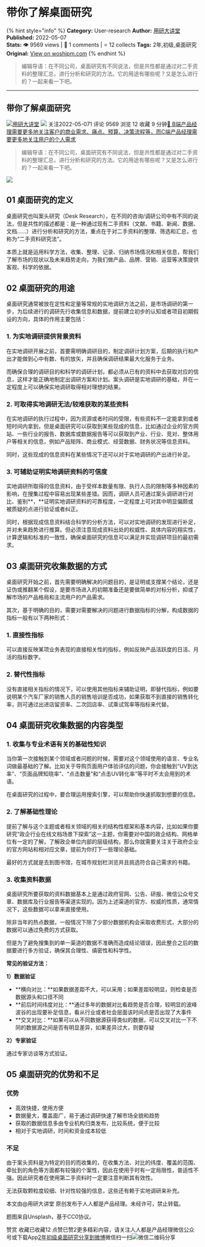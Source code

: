 # 带你了解桌面研究
{% hint style="info" %}
**Category:** User-research
**Author:** [用研大讲堂](https://www.woshipm.com/u/687526)
**Published:** 2022-05-07  
**Stats:** 👁️ 9569 views | 💬 1 comments | ⭐ 12 collects
**Tags:** 2年,初级,桌面研究
**Original:** [View on woshipm.com](https://www.woshipm.com/user-research/5427191.html)
{% endhint %}
> 编辑导语：在不同公司，桌面研究有不同说法，但是共性都是通过对二手资料的整理汇总，进行分析和研究的方法。它的用途有哪些呢？又是怎么进行的？一起来看一下吧。

---

## 带你了解桌面研究

[![](https://image.woshipm.com/wp-files/2022/03/dV0N5MFJyR0sQAadGLjB.png!/both/72x72)](https://www.woshipm.com/u/687526)[用研大讲堂](https://www.woshipm.com/u/687526) ![](https://static.woshipm.com/tag/1101_1@2x.png) 关注2022-05-071 评论 9569 浏览 12 收藏 9 分钟[🔗 B端产品经理需要更多地关注客户的商业需求、痛点、预算、决策流程等，而C端产品经理需要更多地关注用户的个人需求](https://ke.qidianla.com/courses/bcpm)

> 编辑导语：在不同公司，桌面研究有不同说法，但是共性都是通过对二手资料的整理汇总，进行分析和研究的方法。它的用途有哪些呢？又是怎么进行的？一起来看一下吧。

![](https://image.woshipm.com/wp-files/2022/05/gz7TpalX0buxxy6YkCxp.jpg)

## 01 桌面研究的定义

桌面研究也叫案头研究（Desk Research），在不同的咨询/调研公司中有不同的说法，但是共性的描述都是：是一种通过现有二手资料（文献、书籍、新闻、数据、文档……）进行分析和研究的方法，重点在于对二手资料的整理、筛选和汇总，也称为“二手资料研究法”。

本质上就是运用科学方法，收集、整理、记录、归纳市场情况和相关信息，帮我们了解市场的现状以及未来趋势走向，为我们做产品、品牌、营销、运营等决策提供客观、科学的依据。

## **02** **桌面研究的用途**

桌面研究通常被放在定性和定量等常规的实地调研方法之前，是市场调研的第一步，为后续进行的调研先行收集信息和数据，提前建立初步的认知或者项目初期假设的方向，具体的作用主要包括：

### **1\. 为实地调研提供背景资料**

在实地调研开展之前，首要需明确调研目的，制定调研计划方案，后期的执行和产出才能做到心中有数、有的放矢，并且确保调研结果最大化服务于业务。

而确保合理的调研目的和科学的调研计划，都必须从已有的资料中去获取对应的信息，这样才能正确地制定出调研方案和计划。案头调研是实地调研的基础，并在一定程度上可以确保实地调研取得相对理想的结果。

### **2\. 可取得实地调研无法/较难获取的某些资料**

在实地调研的执行过程中，因为资源或者时间的受限，有些资料不一定能拿到或者短时间内拿到，但是桌面研究可以获取到某些现成的信息，比如通过企业的官方网站、一些行业的报告、数据库或数据报告等可以获取到产业、行业、竞对、整体用户等相关的信息，例如产品矩阵、商业模式、经营数据、财务状况等信息资料。

同时，这些现成的信息资料在某些情况下还可以对于实地调研的产出进行补足。

### **3\. 可辅助证明实地调研资料的可信度**

实地调研所取得的信息资料，由于受样本数量有限、执行人员的限制等多种因素的影响，在搜集过程中容易出现某些差错。因而，调研人员可通过案头调研进行对比、鉴别**，**证明实地调研资料的可靠程度，一定程度上可对其中明显偏颇或被质疑的点进行验证或者纠正。

同时，根据现成信息资料结合科学的分析方法，可以对实地调研的发现进行补足，并对未来趋势进行推算。但必须注意现成资料出处的权威性、具体内容的翔实性，计算逻辑和标准的一致性，确保桌面研究的信息可以满足并实现调研项目的最初需求。

## **03** **桌面研究收集数据的方式**

桌面研究开始之前，首先需要明确解决的问题目的，是证明或支撑某个结论，还是证伪或推翻某个假设，是要市场进入的初期准备还是要做简单的对标分析，抑或了解市场的产品格局和主流用户的产品需求。

其次，基于明确的目的，需要对需要解决的问题进行数据指标的分解，构成数据的指标一般有以下两种形式：

### **1\. 直接性指标**

可以直接反映某项业务表现的直接相关性的指标，例如反映产品活跃度的日活、月活的指标数字。

### **2\. 替代性指标**

没有直接相关指标的情况下，可以使用其他指标来辅助证明，即替代指标，例如要说明某个汽车厂家的销售人员的销售培训是否成功，如果获取不到直接的销售转化率，则可通过出进店留资率、二次回店率、试乘试驾率等指标来代替。

## **04** **桌面研究收集数据的内容类型**

### **1\. 收集与专业术语有关的基础性知识**

当你第一次接触到某个领域或者问题的时候，需要对这个领域使用的语言、专业名词做最基础的了解。比如关于导购页面用户体验评估的问题，你会接触到“UV到达率”、“页面品牌知晓率”、“点击数量”和“点击UV转化率”等平时不太会用到的术语。

在桌面研究的过程中，要合理运用搜索引擎，可以帮助你快速抓取到想要的信息。

### **2\. 了解基础性理论**

提前了解与这个主题或者相关领域的相关的结构性框架和基本内容，比如如果你要研究“政企行业在线文档场景下探索”这一主题，你需要对中国的政企结构、网格单位有一定的了解，了解政企单位内部的层级结构，那么你就需要关注关于政府企业的官方网站和相对应文章，提前为你打下一些理论基础。

最好的方式就是去到图书馆，在城市规划栏浏览并且挑选符合自己需求的书籍。

### **3\. 收集资料数据**

桌面研究所要获取的资料数据基本上是通过政府官网、公告、研报、微信公众号文章、数据库及行业报告等渠道实现的。因为上述渠道的官方、权威的性质，通常情况下，这些数据可以拿来直接使用。

除非当年的热点数据，一般情况下除了少部分数据机构会采取收费形式，大部分的数据可以通过免费的方式获取。

但是为了避免搜集到的单一渠道的数据不准确而造成结论错误，因此整合之后的数据要进行多方验证，确保其合理性、缜密性和科学性。

**常见的验证方法：**

**1）数据验证**

*   **横向对比：**如果数据差距不大，可以采用；如果差距较明显，则检查是否数据源头和口径不同
*   **前后时间纬度对比：**通过多年的数据对比看趋势是否合理，较明显的波峰波谷的出现要补足信息，看从行业或者社会层面该时间点是否出现了大事件
*   **交叉对比：**如果可以从不同数据源获得类似的数据，可以交叉对比一下不同的数据源之间是否有明显差异，如果差异过大，则要存疑

**2）专家验证**

通过专家访谈等方式验证。

## **05** **桌面研究的优势和不足**

### **优势**

*   高效快捷，使用方便
*   数据量大，覆盖面广，易于通过调研快速了解市场全貌和趋势
*   获取的数据信息多由专业机构归类发布，比较系统，便于比较
*   相对于实地调研，时间和资金成本较低

### **不足**

由于案头资料是为特定的目的而收集的，在收集方法、对比的纬度、覆盖的范围、牵扯到的角色等方面都有较强的个案性，因此在使用于时有一定局限性，普适性不强。因此研究者在使用第二手资料时一定要注意判断其有效性。

无法获取颗粒度较细、针对性较强的信息，这些还有赖于实地调研来补充。

本文由@用研大讲堂 原创发布于人人都是产品经理。未经许可，禁止转载。

题图来自Unsplash，基于CC0协议。

赞赏 收藏已收藏12 点赞已赞2更多精彩内容，请关注人人都是产品经理微信公众号或下载App[2年](https://www.woshipm.com/tag/2%e5%b9%b4)[初级](https://www.woshipm.com/tag/%e5%88%9d%e7%ba%a7)[桌面研究](https://www.woshipm.com/tag/%e6%a1%8c%e9%9d%a2%e7%a0%94%e7%a9%b6)[分享到微博](https://service.weibo.com/share/share.php?appkey=2775287854&title=带你了解桌面研究&url=https://www.woshipm.com/user-research/5427191.html&pic=https://image.woshipm.com/wp-files/2022/05/gz7TpalX0buxxy6YkCxp.jpg)微信扫一扫![微信二维码](https://api.pwmqr.com/qrcode/create/?url=https://www.woshipm.com/user-research/5427191.html)分享